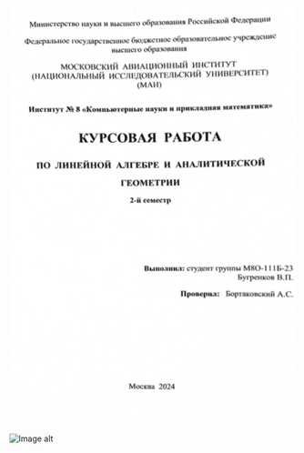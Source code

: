 ![Скрин](https://github.com/Qwental/Laboratory_works/blob/main/2%20Semester/%D0%9B%D0%90%D0%90%D0%93/laag.png)

![Image alt](https://github.com/{username}/{repository}/raw/{branch}/{path}/image.png)
